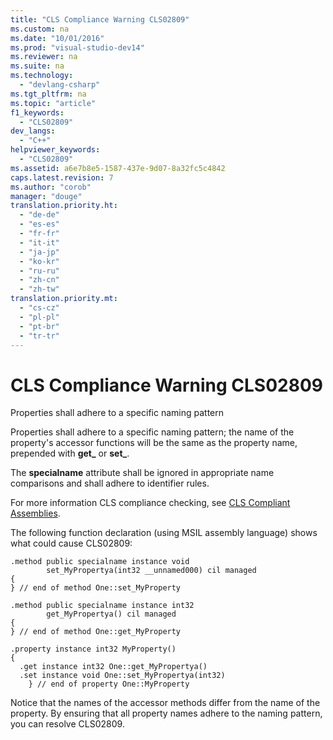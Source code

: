 ```yaml
---
title: "CLS Compliance Warning CLS02809"
ms.custom: na
ms.date: "10/01/2016"
ms.prod: "visual-studio-dev14"
ms.reviewer: na
ms.suite: na
ms.technology: 
  - "devlang-csharp"
ms.tgt_pltfrm: na
ms.topic: "article"
f1_keywords: 
  - "CLS02809"
dev_langs: 
  - "C++"
helpviewer_keywords: 
  - "CLS02809"
ms.assetid: a6e7b8e5-1587-437e-9d07-8a32fc5c4842
caps.latest.revision: 7
ms.author: "corob"
manager: "douge"
translation.priority.ht: 
  - "de-de"
  - "es-es"
  - "fr-fr"
  - "it-it"
  - "ja-jp"
  - "ko-kr"
  - "ru-ru"
  - "zh-cn"
  - "zh-tw"
translation.priority.mt: 
  - "cs-cz"
  - "pl-pl"
  - "pt-br"
  - "tr-tr"
---
```

# CLS Compliance Warning CLS02809
Properties shall adhere to a specific naming pattern  
  
 Properties shall adhere to a specific naming pattern; the name of the property's accessor functions will be the same as the property name, prepended with **get_** or **set_**.  
  
 The **specialname** attribute shall be ignored in appropriate name comparisons and shall adhere to identifier rules.  
  
 For more information CLS compliance checking, see [CLS Compliant Assemblies](assetId:///3320b57e-ea55-4697-a17d-f509a36a3c93).  
  
 The following function declaration (using MSIL assembly language) shows what could cause CLS02809:  
  
```  
.method public specialname instance void   
        set_MyPropertya(int32 __unnamed000) cil managed  
{  
} // end of method One::set_MyProperty  
  
.method public specialname instance int32   
        get_MyPropertya() cil managed  
{  
} // end of method One::get_MyProperty  
  
.property instance int32 MyProperty()  
{  
  .get instance int32 One::get_MyPropertya()  
  .set instance void One::set_MyPropertya(int32)  
    } // end of property One::MyProperty  
```  
  
 Notice that the names of the accessor methods differ from the name of the property.  By ensuring that all property names adhere to the naming pattern, you can resolve CLS02809.